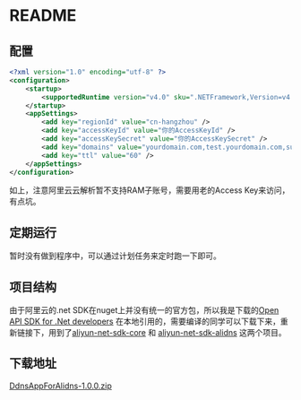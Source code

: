 # README



## 配置

```xml
<?xml version="1.0" encoding="utf-8" ?>
<configuration>
    <startup>
        <supportedRuntime version="v4.0" sku=".NETFramework,Version=v4.5.2" />
    </startup>
    <appSettings>
        <add key="regionId" value="cn-hangzhou" />
        <add key="accessKeyId" value="你的AccessKeyId" />
        <add key="accessKeySecret" value="你的AccessKeySecret" />
        <add key="domains" value="yourdomain.com,test.yourdomain.com,subtest.test.yourdomain.com" />
        <add key="ttl" value="60" />
    </appSettings>
</configuration>
```

如上，注意阿里云云解析暂不支持RAM子账号，需要用老的Access Key来访问，有点坑。



## 定期运行

暂时没有做到程序中，可以通过计划任务来定时跑一下即可。



## 项目结构

由于阿里云的.net SDK在nuget上并没有统一的官方包，所以我是下载的[Open API SDK for .Net developers](https://github.com/aliyun/aliyun-openapi-net-sdk) 在本地引用的，需要编译的同学可以下载下来，重新链接下，用到了[aliyun-net-sdk-core](https://github.com/aliyun/aliyun-openapi-net-sdk/tree/master/aliyun-net-sdk-core) 和 [aliyun-net-sdk-alidns](https://github.com/aliyun/aliyun-openapi-net-sdk/tree/master/aliyun-net-sdk-alidns) 这两个项目。



## 下载地址

[DdnsAppForAlidns-1.0.0.zip](https://github.com/HADB/DdnsAppForAlidns/releases/download/1.0.0/DdnsAppForAlidns-1.0.0.zip)